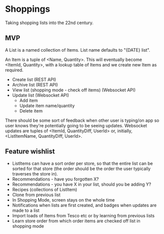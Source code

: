 # Shoppings

Taking shopping lists into the 22nd century.

## MVP

A List is a named collection of Items. List name defaults to "{DATE} list".

An Item is a tuple of <Name, Quantity>. This will eventually become <ItemId, Quantity>, with a lookup table of Items and we create new Item as required.

- Create list (REST API)
- Archive list (REST API)
- View list (shopping mode - check off items) (Websocket API)
- Update list (Websocket API)
  - Add item
  - Update item name/quantity
  - Delete item

There should be some sort of feedback when other user is typing/on app so user knows they're potentially going to be seeing updates. Websocket updates are tuples of <ItemId, QuantityDiff, UserId> or, initially, <ListItemName, QuantityDiff, UserId>.

## Feature wishlist

- ListItems can have a sort order per store, so that the entire list can be sorted for that store (the order should be the order the user typically traverses the store in).
- Recommendations - have you forgotten X?
- Recommendations - you have X in your list, should you be adding Y?
- Recipes (collections of ListItem)
- Clone from previous list
- In Shopping Mode, screen stays on the whole time
- Notifications when lists are first created, and badges when updates are made to a list
- Import loads of Items from Tesco etc or by learning from previous lists
- Learn store order from which order items are checked off list in shopping mode
